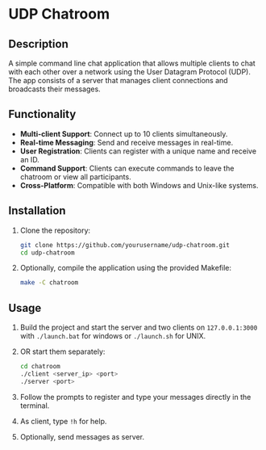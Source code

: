 # UDP Chatroom

## Description
A simple command line chat application that allows multiple clients to chat with each other over a network using the User Datagram Protocol (UDP). The app consists of a server that manages client connections and broadcasts their messages.

## Functionality
- **Multi-client Support**: Connect up to 10 clients simultaneously.
- **Real-time Messaging**: Send and receive messages in real-time.
- **User Registration**: Clients can register with a unique name and receive an ID.
- **Command Support**: Clients can execute commands to leave the chatroom or view all participants.
- **Cross-Platform**: Compatible with both Windows and Unix-like systems.

## Installation
1. Clone the repository:
   ```bash
   git clone https://github.com/yourusername/udp-chatroom.git
   cd udp-chatroom
   ```

2. Optionally, compile the application using the provided Makefile:
   ```bash
   make -C chatroom
   ```

## Usage
1. Build the project and start the server and two clients on `127.0.0.1:3000` with ```./launch.bat``` for windows or ```./launch.sh``` for UNIX.

2. OR start them separately:
   ```bash
   cd chatroom
   ./client <server_ip> <port>
   ./server <port>
   ```

3. Follow the prompts to register and type your messages directly in the terminal.

4. As client, type `!h` for help.

5. Optionally, send messages as server.
